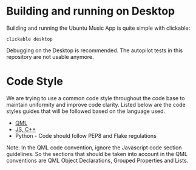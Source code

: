 Building and running on Desktop
===============================

Building and running the Ubuntu Music App is quite simple with clickable:

```
clickable desktop
```

Debugging on the Desktop is recommended. The autopilot tests in this repository
are not usable anymore.

Code Style
==========

We are trying to use a common code style throughout the code base to maintain
uniformity and improve code clarity. Listed below are the code styles guides
that will be followed based on the language used.

* [QML](http://qt-project.org/doc/qt-5/qml-codingconventions.html)
* [JS, C++](https://google.github.io/styleguide/cppguide.html)
* Python - Code should follow PEP8 and Flake regulations

Note: In the QML code convention, ignore the Javascript code section guidelines.
So the sections that should be taken into account in the QML conventions are QML
Object Declarations, Grouped Properties and Lists.
